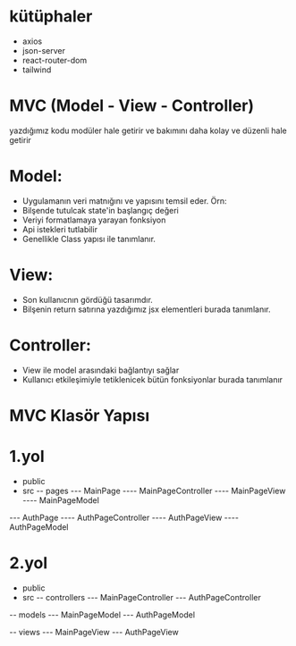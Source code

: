 # kütüphaler

- axios
- json-server
- react-router-dom
- tailwind

# MVC (Model - View - Controller)

yazdığımız kodu modüler hale getirir ve bakımını daha kolay ve düzenli hale getirir

# Model:

- Uygulamanın veri matnığını ve yapısını temsil eder. Örn:
- Bilşende tutulcak state'in başlangıç değeri
- Veriyi formatlamaya yarayan fonksiyon
- Api istekleri tutlabilir
- Genellikle Class yapısı ile tanımlanır.

# View:

- Son kullanıcnın gördüğü tasarımdır.
- Bilşenin return satırına yazdığımız jsx elementleri burada tanımlanır.

# Controller:

- View ile model arasındaki bağlantıyı sağlar
- Kullanıcı etkileşimiyle tetiklenicek bütün fonksiyonlar burada tanımlanır

# MVC Klasör Yapısı

# 1.yol

- public
- src
  -- pages
  --- MainPage
  ---- MainPageController
  ---- MainPageView
  ---- MainPageModel

--- AuthPage
---- AuthPageController
---- AuthPageView
---- AuthPageModel

# 2.yol

- public
- src
  -- controllers
  --- MainPageController
  --- AuthPageController

-- models
--- MainPageModel
--- AuthPageModel

-- views
--- MainPageView
--- AuthPageView
